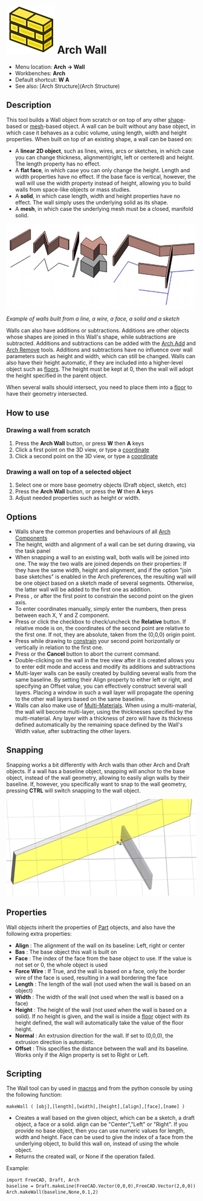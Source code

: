 # ![](images/Arch_Wall.svg) Arch Wall

* Menu location: **Arch → Wall**
* Workbenches: **Arch**
* Default shortcut: **W A**
* See also: [Arch Structure](Arch Structure)

## Description

This tool builds a Wall object from scratch or on top of any other [shape](Part_Module)-based or [mesh](Mesh_Module)-based object. A wall can be built without any base object, in which case it behaves as a cubic volume, using length, width and height properties. When built on top of an existing shape, a wall can be based on:

-   A **linear 2D object**, such as lines, wires, arcs or sketches, in which case you can change thickness, alignment(right, left or centered) and height. The length property has no effect.
-   A **flat face**, in which case you can only change the height. Length and width properties have no effect. If the base face is vertical, however, the wall will use the width property instead of height, allowing you to build walls from space-like objects or mass studies.
-   A **solid**, in which case length, width and height properties have no effect. The wall simply uses the underlying solid as its shape.
-   A **mesh**, in which case the underlying mesh must be a closed, manifold solid.

![](images/Arch_Wall_example.jpg)

*Example of walls built from a line, a wire, a face, a solid and a sketch*

Walls can also have additions or subtractions. Additions are other objects whose shapes are joined in this Wall's shape, while subtractions are subtracted. Additions and subtractions can be added with the [Arch Add](Arch_Add) and [Arch Remove](Arch_Remove) tools. Additions and subtractions have no influence over wall parameters such as height and width, which can still be changed. Walls can also have their height automatic, if they are included into a higher-level object such as [floors](Arch_Floor "wikilink"). The height must be kept at 0, then the wall will adopt the height specified in the parent object.

When several walls should intersect, you need to place them into a [floor](Arch_Floor "wikilink") to have their geometry intersected.

How to use
----------

### Drawing a wall from scratch

1.  Press the **Arch Wall** button, or press **W** then **A** keys
2.  Click a first point on the 3D view, or type a [coordinate](Draft_Coordinates "wikilink")
3.  Click a second point on the 3D view, or type a [coordinate](Draft_Coordinates "wikilink")

### Drawing a wall on top of a selected object

1.  Select one or more base geometry objects (Draft object, sketch, etc)
2.  Press the **Arch Wall** button, or press the **W** then **A** keys
3.  Adjust needed properties such as height or width.

Options
-------

-   Walls share the common properties and behaviours of all [Arch Components](Arch_Component "wikilink")
-   The height, width and alignment of a wall can be set during drawing, via the task panel
-   When snapping a wall to an existing wall, both walls will be joined into one. The way the two walls are joined depends on their properties: If they have the same width, height and alignment, and if the option "join base sketches" is enabled in the Arch preferences, the resulting wall will be one object based on a sketch made of several segments. Otherwise, the latter wall will be added to the first one as addition.
-   Press , or after the first point to constrain the second point on the given axis.
-   To enter coordinates manually, simply enter the numbers, then press between each X, Y and Z component.
-   Press or click the checkbox to check/uncheck the **Relative** button. If relative mode is on, the coordinates of the second point are relative to the first one. If not, they are absolute, taken from the (0,0,0) origin point.
-   Press while drawing to [constrain](Draft_Constrain "wikilink") your second point horizontally or vertically in relation to the first one.
-   Press or the **Cancel** button to abort the current command.
-   Double-clicking on the wall in the tree view after it is created allows you to enter edit mode and access and modify its additions and subtractions
-   Multi-layer walls can be easily created by building several walls from the same baseline. By setting their Align property to either left or right, and specifying an Offset value, you can effectively construct several wall layers. Placing a window in such a wall layer will propagate the opening to the other wall layers based on the same baseline.
-   Walls can also make use of [Multi-Materials](Arch_MultiMaterial "wikilink"). When using a multi-material, the wall will become multi-layer, using the thicknesses specified by the multi-material. Any layer with a thickness of zero will have its thickness defined automatically by the remaining space defined by the Wall's Width value, after subtracting the other layers.

Snapping
--------

Snapping works a bit differently with Arch walls than other Arch and Draft objects. If a wall has a baseline object, snapping
will anchor to the base object, instead of the wall geometry, allowing to easily align walls by their baseline. If, however, you specifically want to snap to the wall geometry, pressing **CTRL** will switch snapping to the wall object.

![](images/Arch_wall_snap.jpg)

Properties
----------

Wall objects inherit the properties of [Part](Part_Module "wikilink") objects, and also have the following
extra properties:

-   **Align** :   The alignment of the wall on its baseline: Left, right or center
-   **Bas** :   The base object this wall is built on
-   **Face** :   The index of the face from the base object to use. If the value is not set or 0, the whole object is used
-   **Force Wire** :   If True, and the wall is based on a face, only the border wire of the face is used, resulting in a wall bordering the face
-   **Length** :   The length of the wall (not used when the wall is based on an object)
-   **Width** :   The width of the wall (not used when the wall is based on a face)
-   **Height** :   The height of the wall (not used when the wall is based on a solid). If no height is given, and the wall is inside a [floor](Arch_Floor "wikilink") object with its height defined, the wall will automatically take the value of the floor height.
-   **Normal** :   An extrusion direction for the wall. If set to (0,0,0), the extrusion direction is automatic.
-   **Offset** :   This specifies the distance between the wall and its baseline. Works only if the Align property is set to Right or Left.

Scripting
---------

The Wall tool can by used in [macros](macros "wikilink") and from the python console by using the following function: 

    makeWall ( [obj],[length],[width],[height],[align],[face],[name] ) 

-   Creates a wall based on the given object, which can be a sketch, a draft object, a face or a solid. align can be "Center","Left" or "Right". If you provide no base object, then you can use numeric values for length, width and height. Face can be used to give the index of a face from the underlying object, to build this wall on, instead of using the whole object.
-   Returns the created wall, or None if the operation failed.

Example:

    import FreeCAD, Draft, Arch
    baseline = Draft.makeLine(FreeCAD.Vector(0,0,0),FreeCAD.Vector(2,0,0))
    Arch.makeWall(baseline,None,0.1,2) 
